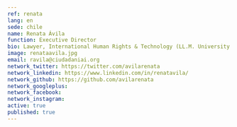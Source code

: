 ```yaml
---
ref: renata
lang: en
sede: chile
name: Renata Ávila
function: Executive Director
bio: Lawyer, International Human Rights & Technology (LL.M. University of Turin). Innovating in political participation and defending democracy in the digital age. 
image: renataavila.jpg
email: ravila@ciudadaniai.org
network_twitter: https://twitter.com/avilarenata
network_linkedin: https://www.linkedin.com/in/renatavila/
network_github: https://github.com/avilarenata
network_googleplus:
network_facebook:
network_instagram:
active: true
published: true
---
```

